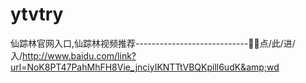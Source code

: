 # ytvtry
仙踪林官网入口,仙踪林视频推荐----------------------------👘👘点/此/进/入/http://www.baidu.com/link?url=NoK8PT47PahMhFH8Vie_jnciyIKNTTtVBQKpill6udK&amp;wd
